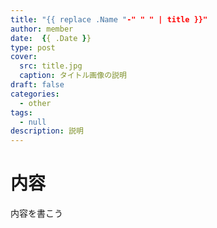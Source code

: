 ```yaml
---
title: "{{ replace .Name "-" " " | title }}"
author: member
date:  {{ .Date }}
type: post
cover:
  src: title.jpg
  caption: タイトル画像の説明
draft: false
categories:
  - other
tags:
  - null
description: 説明
---
```


# 内容
内容を書こう